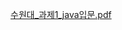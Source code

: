 [수원대_과제1_java입문.pdf](https://github.com/user-attachments/files/20144488/_.1_java.pdf)                               
